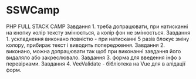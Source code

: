 # SSWCamp
PHP FULL STACK CAMP 
Завдання 1. треба допрацювати, при натисканні на кнопку колір тексту змінюється, а колір фон не змінюється.
Завдання 1. ускладнення виконано повністю - при натисканні 5 разів блокує зміну колору, прибирає текст і виводить попередження.
Завдання 2. виконано, можна допрацювати так щоб при виконанні завдання його видаляло або закреслювало. 
Завдання 3. форма для введення інфо з перевірками.
Завдання 4. VeeValidate - бібліотека на Vue для в алідації форм.
